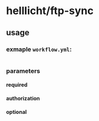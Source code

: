 # helllicht/ftp-sync

## usage

### exmaple `workflow.yml`:
```yml


```

### parameters


#### required

#### authorization

#### optional

